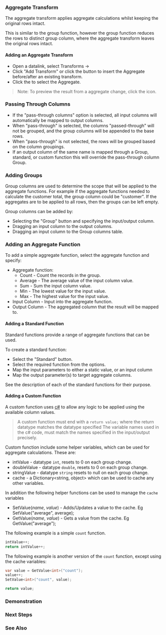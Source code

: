 ### Aggregate Transform

The aggregate transform applies aggregate calculations whilst keeping the original rows intact.  

This is similar to the group function, however the group function reduces the rows to distinct group column, where the aggregate transform leaves the original rows intact.

#### Adding an Aggregate Transform

* Open a datalink, select Transforms &rarr; 
* Click "Add Transform" or click the <a class="btn btn-sm btn-success text-white mr-1" title="Insert a transform before this"><i class="fa fa-plus"></i></a> button to insert the Aggregate before/after an existing transform.
* Click the <a class="btn btn-sm btn-success text-white mr-1"><i class="fa fa-calculator"></i></a> to select the Aggregate.

> Note: To preview the result from a aggregate change, click the <a class="btn btn-sm btn-success text-white mr-1" ><i class="fa fa-search"></i></a> icon.

### Passing Through Columns

* If the "pass-through columns" option is selected, all input columns will automatically be mapped to output columns.
* When "pass-through" is selected, the columns "passed-through" will not be grouped, and the group columns will be appended to the base rows.
* When "pass-through" is not selected, the rows will be grouped based on the column groupings.
* If an output column of the same name is mapped through a Group, standard, or custom function this will override the pass-through column Group.

### Adding Groups

Group columns are used to determine the scope that will be applied to the aggregate functions.  For example if the aggregate functions needed to calculate the customer total, the group column could be "customer".  If the aggregates are to be applied to all rows, then the groups can be left empty.

Group columns can be added by:

* Selecting the "Group" button and specifying the input/output column.
* Dragging an input column to the output columns.
* Dragging an input column to the Group columns table.

### Adding an Aggregate Function

To add a simple aggregate function, select the aggregate function and specify:
* Aggregate function:
    * Count - Count the records in the group.
    * Average - The average value of the input column value.
    * Sum - Sum the input column value.
    * Min - The lowest value for the input value.
    * Max - The highest value for the input value.
* Input Column - Input into the aggregate function.
* Output Column - The aggregated column that the result will be mapped to.

#### Adding a Standard Function

Standard functions provide a range of aggregate functions that can be used.

To create a standard function: 
* Select the "Standard" button.
* Select the required function from the options.
* Map the input parameters to either a static value, or an input column
* Map the output parameter(s) to target aggregate columns.

See the description of each of the standard functions for their purpose.

#### Adding a Custom Function

A custom function uses [c#](https://docs.microsoft.com/en-us/dotnet/csharp/quick-starts/) to allow any logic to be applied using the available column values.

> A custom function must end with a `return value;` where the return datatype matches the datatype specified
> The variable names used in the c# code, must match the names specified in the input/output precisely.

Custom function include some helper variables, which can be used for aggregate calculations.  These are:
* intValue - datatype `int`, resets to 0 on each group change.
* doubleValue - datatype `double`, resets to 0 on each group change.
* stringValue - datatype `string` resets to null on each group change.
* cache - a Dictionary<string, object> which can be used to cache any other variables.

In addition the following helper functions can be used to manage the `cache` variables
* SetValue<datatype>(*name*, *value*) - Adds/Updates a value to the cache.  Eg SetValue<int>("average", average);
* GetValue<datatype>(*name*, *value*) - Gets a value from the cache.  Eg GetValue<int>("average");

The following example is a simple `count` function.
```csharp
intValue++;
return intValue++;
```

The following example is another version of the `count` function, except using the cache variables:
```csharp
var value = GetValue<int>("count");
value++;
SetValue<int>("count", value);

return value;
```

### Demonstration


### Next Steps


### See Also
